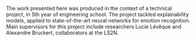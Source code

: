 The work presented here was produced in the context of a technical project, in 5th year of engineering school. The project tackled explainability models, applied to state-of-the-art neural networks for emotion recognition. Main supervisors for this project include researchers Lucie Lévêque and Alexandre Bruckert, collaborators at the LS2N.
